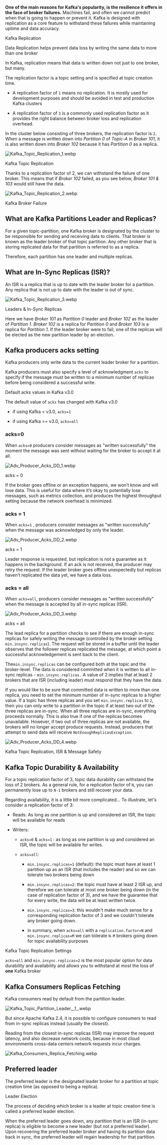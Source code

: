 **One of the main reasons for Kafka's popularity, is the resilience it offers in the face of broker failures.** Machines fail, and often we cannot predict when that is going to happen or prevent it. Kafka is designed with replication as a core feature to withstand these failures while maintaining uptime and data accuracy.

Kafka Replication

Data Replication helps prevent data loss by writing the same data to more than one broker

In Kafka, replication means that data is written down not just to one broker, but many.

The replication factor is a topic setting and is specified at topic creation time.

- A replication factor of `1` means no replication. It is mostly used for development purposes and should be avoided in test and production Kafka clusters

- A replication factor of `3` is a commonly used replication factor as it provides the right balance between broker loss and replication overhead.

In the cluster below consisting of three brokers, the replication factor is `2`. When a message is written down into _Partition 0_ of _Topic-A_ in _Broker 101_, it is also written down into _Broker 102_ because it has _Partition 0_ as a replica.

![Kafka_Topic_Replication_1.webp](markdown-images/Kafka_Topic_Replication_1.webp)

Kafka Topic Replication

Thanks to a replication factor of 2, we can withstand the failure of one broker. This means that if _Broker 102_ failed, as you see below, _Broker 101 & 103_ would still have the data.

![Kafka_Topic_Replication_2.webp](markdown-images/Kafka_Topic_Replication_2.webp)

Kafka Broker Failure

## What are Kafka Partitions Leader and Replicas?

For a given topic-partition, one Kafka broker is designated by the cluster to be responsible for sending and receiving data to clients. That broker is known as the leader broker of that topic partition. Any other broker that is storing replicated data for that partition is referred to as a replica.

Therefore, each partition has one leader and multiple replicas.

## What are In-Sync Replicas (ISR)?

An ISR is a replica that is up to date with the leader broker for a partition. Any replica that is not up to date with the leader is out of sync.

![Kafka_Topic_Replication_3.webp](markdown-images/Kafka_Topic_Replication_3.webp)

Leaders & In-Sync Replicas

Here we have _Broker 101_ as _Partition 0_ leader and _Broker 102_ as the leader of _Partition 1_. _Broker 102_ is a replica for _Partition 0_ and _Broker 103_ is a replica for _Partition 1_. If the leader broker were to fail, one of the replicas will be elected as the new partition leader by an election.

## Kafka producers acks setting

Kafka producers only write data to the current leader broker for a partition.

Kafka producers must also specify a level of acknowledgment `acks` to specify if the message must be written to a minimum number of replicas before being considered a successful write.

Default acks values in Kafka v3.0

The default value of `acks` has changed with Kafka v3.0

- if using Kafka < v3.0, `acks=1`

- if using Kafka >= v3.0, `acks=all`

### acks=0

When `acks=0` producers consider messages as "written successfully" the moment the message was sent without waiting for the broker to accept it at all.

![Adv_Producer_Acks_DD_1.webp](markdown-images/Adv_Producer_Acks_DD_1.webp)

acks = 0

If the broker goes offline or an exception happens, we won’t know and will lose data. This is useful for data where it’s okay to potentially lose messages, such as metrics collection, and produces the highest throughput setting because the network overhead is minimized.

### acks = 1

When `acks=1` , producers consider messages as "written successfully" when the message was acknowledged by only the leader.

![Adv_Producer_Acks_DD_2.webp](markdown-images/Adv_Producer_Acks_DD_2.webp)

acks = 1

Leader response is requested, but replication is not a guarantee as it happens in the background. If an ack is not received, the producer may retry the request. If the leader broker goes offline unexpectedly but replicas haven’t replicated the data yet, we have a data loss.

### acks = all

When `acks=all`, producers consider messages as "written successfully" when the message is accepted by all in-sync replicas (ISR).

![Adv_Producer_Acks_DD_3.webp](markdown-images/Adv_Producer_Acks_DD_3.webp)

acks = all

The lead replica for a partition checks to see if there are enough in-sync replicas for safely writing the message (controlled by the broker setting `min.insync.replicas`). The request will be stored in a buffer until the leader observes that the follower replicas replicated the message, at which point a successful acknowledgement is sent back to the client.

The`min.insync.replicas` can be configured both at the topic and the broker-level. The data is considered committed when it is written to all in-sync replicas - `min.insync.replicas.` A value of 2 implies that at least 2 brokers that are ISR (including leader) must respond that they have the data.

If you would like to be sure that committed data is written to more than one replica, you need to set the minimum number of in-sync replicas to a higher value. If a topic has three replicas and you set `min.insync.replicas` to `2`, then you can only write to a partition in the topic if at least two out of the three replicas are in-sync. When all three replicas are in-sync, everything proceeds normally. This is also true if one of the replicas becomes unavailable. However, if two out of three replicas are not available, the brokers will no longer accept produce requests. Instead, producers that attempt to send data will receive `NotEnoughReplicasException`.

![Adv_Producer_Acks_DD_4.webp](markdown-images/Adv_Producer_Acks_DD_4.webp)

Kafka Topic Replication, ISR & Message Safety

## Kafka Topic Durability & Availability

For a topic replication factor of 3, topic data durability can withstand the loss of 2 brokers. As a general rule, for a replication factor of `N`, you can permanently lose up to `N-1` brokers and still recover your data.

Regarding availability, it is a little bit more complicated... To illustrate, let's consider a replication factor of 3:

- Reads: As long as one partition is up and considered an ISR, the topic will be available for reads

- Writers:
  
  - `acks=0` & `acks=1` : as long as one partition is up and considered an ISR, the topic will be available for writes.
  
  - `acks=all`:
    
    - `min.insync.replicas=1` (default): the topic must have at least 1 partition up as an ISR (that includes the reader) and so we can tolerate two brokers being down
    
    - `min.insync.replicas=2`: the topic must have at least 2 ISR up, and therefore we can tolerate at most one broker being down (in the case of replication factor of 3), and we have the guarantee that for every write, the data will be at least written twice.
    
    - `min.insync.replicas=3`: this wouldn't make much sense for a corresponding replication factor of 3 and we couldn't tolerate any broker going down.
    
    - in summary, when `acks=all` with a `replication.factor=N` and `min.insync.replicas=M` we can tolerate `N-M` brokers going down for topic availability purposes

Kafka Topic Replication Settings

`acks=all` and `min.insync.replicas=2` is the most popular option for data durability and availability and allows you to withstand at most the loss of **one** Kafka broker

## Kafka Consumers Replicas Fetching

Kafka consumers read by default from the partition leader.

![Kafka_Topic_Partition_Leader__1_.webp](markdown-images/Kafka_Topic_Partition_Leader__1_.webp)

But since Apache Kafka 2.4, it is possible to configure consumers to read from in-sync replicas instead (usually the closest).

Reading from the closest in-sync replicas (ISR) may improve the request latency, and also decrease network costs, because in most cloud environments cross-data centers network requests incur charges.

![Kafka_Consumers_Replica_Fetching.webp](markdown-images/Kafka_Consumers_Replica_Fetching.webp)

## Preferred leader

The preferred leader is the designated leader broker for a partition at topic creation time (as opposed to being a replica).

Leader Election

The process of deciding which broker is a leader at topic creation time is called a preferred leader election.

When the preferred leader goes down, any partition that is an ISR (in-sync replica) is eligible to become a new leader (but not a preferred leader). Upon recovering the preferred leader broker and having its partition data back in sync, the preferred leader will regain leadership for that partition.